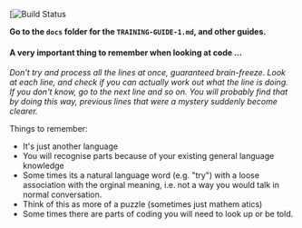 [![Build Status](https://travis-ci.com/jaffamonkey/starter-github-html-tests-travis-netlify.svg?token=r2G3BaxqddAcRBHK61uA&branch=master)

**Go to the `docs` folder for the `TRAINING-GUIDE-1.md`, and other guides.**

#### A very important thing to remember when looking at code ...

_Don't try and process all the lines at once, guaranteed brain-freeze. Look at each line, and check if you can actually work out what the line is doing. If you don't know, go to the next line and so on. You will probably find that by doing this way, previous lines that were a mystery suddenly become clearer._

Things to remember:
* It's just another language
* You will recognise parts because of your existing general language knowledge
* Some times its a natural language word (e.g. "try") with a loose association with the orginal meaning, i.e. not a way you would talk in normal conversation.
* Think of this as more of a puzzle (sometimes just mathem
atics)
* Some times there are parts of coding you will need to look up or be told.

